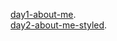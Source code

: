 [day1-about-me](https://day1-about-me.netlify.app/).
<br>
[day2-about-me-styled](https://day2-about-me-styled.netlify.app/).
